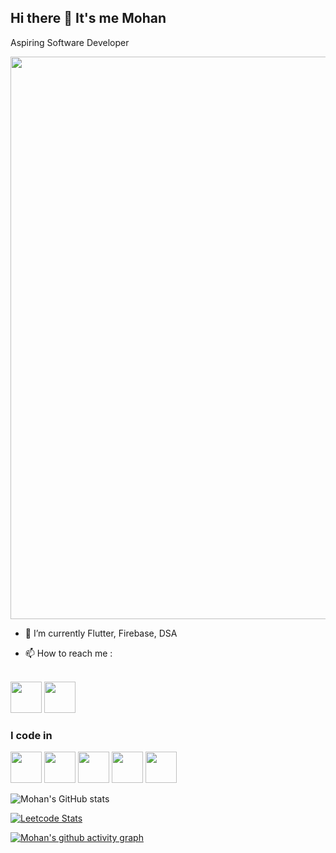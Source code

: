 
## Hi there 👋 It's me Mohan

  

Aspiring Software Developer

<img src="https://github.com/Anmol-Baranwal/Cool-GIFs-For-GitHub/assets/74038190/72903324-cf57-4e90-80a6-ed3c9734e0ed" width="900">

  

- 🌱 I’m currently Flutter, Firebase, DSA

- 📫 How to reach me :

<br />[<img src="https://user-images.githubusercontent.com/74038190/235294012-0a55e343-37ad-4b0f-924f-c8431d9d2483.gif" width="50">](https://www.linkedin.com/in/-mohanraj/) [<img src="https://user-images.githubusercontent.com/74038190/235294013-a33e5c43-a01c-43f6-b44d-a406d8b4ab75.gif" width="50">](https://www.instagram.com/mj_devil_1805/#)
  

### I code in

  
 <img  height="50"  width="50"  src="https://img.icons8.com/color/48/000000/html-5.png"  />  <img  height="50"  width="50"  src="https://img.icons8.com/color/48/000000/css3.png"  /> <img  height="50"  width="50"  src="https://img.icons8.com/color/48/000000/javascript.png"/> <img  height="50"  width="50"  src="https://img.icons8.com/color/48/000000/mysql-logo.png"/> <img height="50" width="50" src="[https://icons8.com/icon/GPfHz0SM85FX/java](https://img.icons8.com/?size=100&id=GPfHz0SM85FX&format=png&color=000000)">
  

![Mohan's GitHub stats](https://github-readme-stats.vercel.app/api?username=mohanraj-d&theme=dark&show_icons=true&&hide=issues,contribs)

  

[![Leetcode Stats](https://leetcard.jacoblin.cool/Mohan-raj?ext=contest&theme=dark)](https://leetcode.com/Mohan-raj)

  

[![Mohan's github activity graph](https://github-readme-activity-graph.vercel.app/graph?username=mohanraj-d&bg_color=000000&color=ffffff&line=51f565&point=ffffff&area=true&hide_border=true)](https://github.com/ashutosh00710/github-readme-activity-graph)
